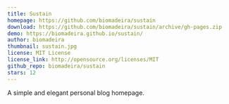 ```yaml
---
title: Sustain
homepage: https://github.com/biomadeira/sustain
download: https://github.com/biomadeira/sustain/archive/gh-pages.zip
demo: https://biomadeira.github.io/sustain/
author: biomadeira
thumbnail: sustain.jpg
license: MIT License
license_link: http://opensource.org/licenses/MIT
github_repo: biomadeira/sustain
stars: 12
---
```


A simple and elegant personal blog homepage.